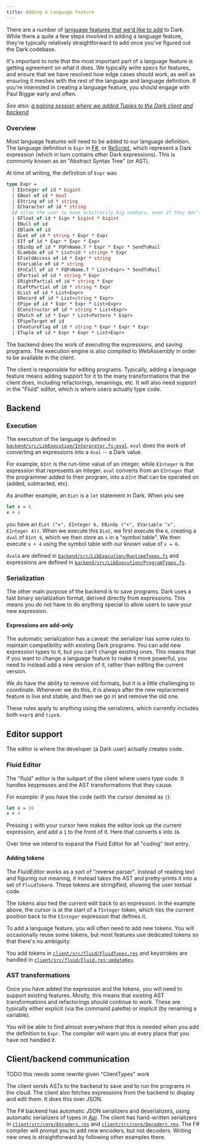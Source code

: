```yaml
---
title: Adding a language feature
---
```


There are a number of
[language features that we'd like to add](https://github.com/darklang/dark/issues?q=is%3Aissue+is%3Aopen+label%3Alanguage-feature)
to Dark. While there a quite a few steps involved in adding a language feature,
they're typically relatively straightforward to add once you've figured out the
Dark codebase.

It's important to note that the most important part of a language feature is
getting agreement on what it does. We typically write specs for features, and
ensure that we have resolved how edge cases should work, as well as ensuring it
meshes with the rest of the language and language definition. If you're
interested in creating a language feature, you should engage with Paul Biggar
early and often.

_See also:
[a pairing session where we added Tuples to the Dark client and backend](https://www.youtube.com/watch?v=HZk4yCF8DWQL)_

### Overview

Most language features will need to be added to our language definition. The
language definition is `Expr` in
[F#](https://github.com/darklang/dark/blob/main/backend/src/LibExecution/ProgramTypes.fs),
or
[ReScript](https://github.com/darklang/dark/blob/main/client/src/core/ProgramTypes.res),
which represent a Dark expression (which in turn contains other Dark
expressions). This is commonly known as an "Abstract Syntax Tree" (or AST).

At time of writing, the definition of `Expr` was

```fsharp
type Expr =
  | EInteger of id * bigint
  | EBool of id * bool
  | EString of id * string
  | ECharacter of id * string
  // allow the user to have arbitrarily big numbers, even if they don't make sense as floats
  | EFloat of id * Sign * bigint * bigint
  | ENull of id
  | EBlank of id
  | ELet of id * string * Expr * Expr
  | EIf of id * Expr * Expr * Expr
  | EBinOp of id * FQFnName.T * Expr * Expr * SendToRail
  | ELambda of id * List<id * string> * Expr
  | EFieldAccess of id * Expr * string
  | EVariable of id * string
  | EFnCall of id * FQFnName.T * List<Expr> * SendToRail
  | EPartial of id * string * Expr
  | ERightPartial of id * string * Expr
  | ELeftPartial of id * string * Expr
  | EList of id * List<Expr>
  | ERecord of id * List<string * Expr>
  | EPipe of id * Expr * Expr * List<Expr>
  | EConstructor of id * string * List<Expr>
  | EMatch of id * Expr * List<Pattern * Expr>
  | EPipeTarget of id
  | EFeatureFlag of id * string * Expr * Expr * Expr
  | ETuple of id * Expr * Expr * List<Expr>
```

The backend does the work of executing the expressions, and saving programs. The
execution engine is also compiled to WebAssembly in order to be available in the
client.

The client is responsible for editing programs. Typically, adding a language
feature means adding support for it to the many transformations that the client
does, including refactorings, renamings, etc. It will also need support in the
"Fluid" editor, which is where users actually type code.

## Backend

### Execution

The execution of the language is defined in
[`backend/src/LibExecution/Interpreter.fs:eval`](https://github.com/darklang/dark/blob/main/backend/src/LibExecution/Interpreter.fs).
`eval` does the work of converting an expressions into a `dval` -- a Dark value.

For example, `DInt` is the run-time value of an integer, while `EInteger` is the
expression that represents an integer. `eval` converts from an `EInteger` that
the programmer added to their program, into a `DInt` that can be operated on
(added, subtracted, etc).

As another example, an `ELet` is a `let` statement in Dark. When you see

```fsharp
let x = 6
x + 4
```

you have an `ELet ("x", EInteger 6, EBinOp ("+", EVariable "x", EInteger 4))`.
When we execute this `ELet`, we first execute the `6`, creating a `dval` of
`DInt 6`, which we then store as `x` in a "symbol table". We then execute
`x + 4` using the symbol table with our known value of `x = 6`.

`dval`s are defined in
[`backend/src/LibExecution/RuntimeTypes.fs`](https://github.com/darklang/dark/blob/main/backend/src/LibExecution/RuntimeTypes.fs)
and expressions are defined in
[`backend/src/LibExecution/ProgramTypes.fs`](https://github.com/darklang/dark/blob/main/backend/src/LibExecution/ProgramTypes.res).

### Serialization

The other main purpose of the backend is to save programs. Dark uses a fast
binary serialization format, derived directly from expressions. This means you
do not have to do anything special to allow users to save your new expression.

#### Expressions are add-only

The automatic serialization has a caveat: the serializer has some rules to
maintain compatibility with existing Dark programs. You can add new expression
types to it, but you can't change existing ones. This means that if you want to
change a language feature to make it more powerful, you need to instead add a
new version of it, rather than editing the current version.

We do have the ability to remove old formats, but it is a little challenging to
coordinate. Whenever we do this, it is always after the new replacement feature
is live and stable, and then we go in and remove the old one.

These rules apply to anything using the serializers, which currently includes
both `expr`s and `tipe`s.

## Editor support

The editor is where the developer (a Dark user) actually creates code.

### Fluid Editor

The "fluid" editor is the subpart of the client where users type code. It
handles keypresses and the AST transformations that they cause.

For example: if you have the code (with the cursor denoted as `|`):

```fsharp
let x = |6
x + 4
```

Pressing `1` with your cursor here makes the editor look up the current
expression, and add a `1` to the front of it. Here that converts `6` into `16`.

Over time we intend to expand the Fluid Editor for all "coding" text entry.

#### Adding tokens

The FluidEditor works as a sort of "reverse parser". Instead of reading text and
figuring out meaning, it instead takes the AST and pretty-prints it into a set
of `FluidToken`s. These tokens are stringified, showing the user textual code.

The tokens also tied the current edit back to an expression. In the example
above, the cursor is at the start of a `TInteger` token, which ties the current
position back to the `EInteger` expression that defines it.

To add a language feature, you will often need to add new tokens. You will
occasionally reuse some tokens, but most features use dedicated tokens so that
there's no ambiguity.

You add tokens in
[`client/src/fluid/FluidTypes.res`](https://github.com/darklang/dark/blob/main/client/src/fluid/FluidTypes.res)
and keystrokes are handled in
[`client/src/fluid/Fluid.res:updateKey`](https://github.com/darklang/dark/blob/main/client/src/fluid/Fluid.res).

### AST transformations

Once you have added the expression and the tokens, you will need to support
existing features. Mostly, this means that existing AST transformations and
refactorings should continue to work. These are typically either explicit (via
the command palette) or implicit (by renaming a variable).

You will be able to find almost everywhere that this is needed when you add the
definition to `Expr`. The compiler will warn you at every place that you have
not handled it.

## Client/backend communication

TODO this needs some rewrite given "ClientTypes" work

The client sends ASTs to the backend to save and to run the programs in the
cloud. The client also fetches expressions from the backend to display and edit
them. It does this over JSON.

The F# backend has automatic JSON serializers and deserializers, using automatic
serializers of types in
[Api](https://github.com/darklang/dark/blob/main/backend/src/ApiServer/Api). The
client has hand-written serializers in
[`client/src/core/Encoders.res`](https://github.com/darklang/dark/blob/main/client/src/core/Encoders.res)
and
[`client/src/core/Decoders.res`](https://github.com/darklang/dark/blob/main/client/src/core/Decoders.res).
The F# compiler will prompt you to add new encoders, but not decoders. Writing
new ones is straightforward by following other examples there.
